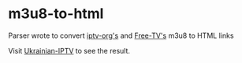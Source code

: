 # m3u8-to-html
Parser wrote to convert [iptv-org's](https://github.com/iptv-org/iptv) and [Free-TV's](https://github.com/Free-TV/IPTV) m3u8 to HTML links

Visit [Ukrainian-IPTV](https://ukrainiantv.herokuapp.com/) to see the result. 
